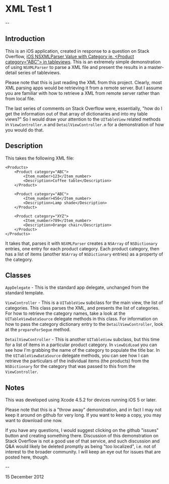 # XML Test 1

--

## Introduction

This is an iOS application, created in response to a question on Stack Overflow, [iOS NSXMLParser Value with Category ie. &lt;Product category=“ABC”&gt; in tableviews](http://stackoverflow.com/questions/13883203/). This is an extremely simple demonstration of using `NSXMLParser` to parse a XML file and present the results in a master-detail series of tableviews.

Please note that this is just reading the XML from this project. Clearly, most XML parsing apps would be retrieving it from a remote server. But I assume you are familiar with how to retrieve a XML from remote server rather than from local file.

The last series of comments on Stack Overflow were, essentially, "how do I get the information out of that array of dictionaries and into my table views?" So I would draw your attention to the `UITableView` related methods in `ViewController.m` and `DetailViewController.m` for a demonstration of how you would do that.

## Description

This takes the following XML file:

    <Products>
        <Product category="ABC">
            <Item_number>123</Item_number>
            <Description>Coffee table</Description>
        </Product>

        <Product category="ABC">
            <Item_number>456</Item_number>
            <Description>Lamp shade</Description>
        </Product>

        <Product category="XYZ">
            <Item_number>789</Item_number>
            <Description>Orange chair</Description>
        </Product>
    </Products>

It takes that, parses it with `NSXMLParser` creates a `NSArray` of `NSDictionary` entries, one entry for each product category. Each product category, then has a list of items (another `NSArray` of `NSDictionary` entries) as a property of the category.

## Classes

`AppDelegate` - This is the standard app delegate, unchanged from the standard template.

`ViewController` - This is a `UITableView` subclass for the main view, the list of categories. This class parses the XML, and presents the list of categories. For how to retrieve the category names, take a look at the `UITableViewDataSource` delegate methods in this class. For information on how to pass the category dictionary entry to the `DetailViewController`, look at the `prepareForSegue` method.

`DetailViewController` - This is another `UITableView` subclass, but this time for a list of items in a particular product category. In `viewDidLoad` you can see how I'm grabbing the name of the category to populate the title bar. In the `UITableViewDataSource` delegate methods, you can see how I can retrieve the particulars of the individual items (the products) from the `NSDictionary` for the category that was passed to this from the `ViewController`.

## Notes

This was developed using Xcode 4.5.2 for devices running iOS 5 or later.

Please note that this is a "throw away" demonstration, and in fact I may not keep it around on github for very long. If you want to keep a copy, you may want to download one now.

If you have any questions, I would suggest clicking on the github "issues" button and creating something there. Discussion of this demonstration on Stack Overflow is not a good use of that service, and such discussion and Q&A would likely be deleted promptly as being "too localized", i.e. not of interest to the broader community. I will keep an eye out for issues that are posted here, though.

--

15 December 2012
